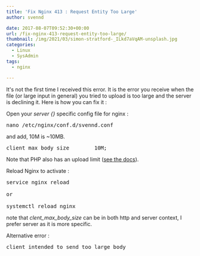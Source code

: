 ```yaml
---
title: 'Fix Nginx 413 : Request Entity Too Large'
author: svennd

date: 2017-08-07T09:52:30+00:00
url: /fix-nginx-413-request-entity-too-large/
thumbnail: /img/2021/03/simon-stratford-_ILkd7aVqAM-unsplash.jpg
categories:
  - Linux
  - SysAdmin
tags:
  - nginx

---
```

It's not the first time I received this error. It is the error you receive when the file (or large input in general) you tried to upload is too large and the server is declining it. Here is how you can fix it :

Open your _server {}_ specific config file for nginx :

<pre>nano /etc/nginx/conf.d/svennd.conf</pre>

and add, 10M is ~10MB.

<pre>client_max_body_size        10M;
</pre>

Note that PHP also has an upload limit ([see the docs][1]).

Reload Nginx to activate :

<pre>service nginx reload

or 

systemctl reload nginx</pre>

note that _clent\_max\_body_size_ can be in both http and server context, I prefer server as it is more specific.

Alternative error :

<pre>client intended to send too large body</pre>

&nbsp;

 [1]: http://php.net/manual/en/features.file-upload.common-pitfalls.php